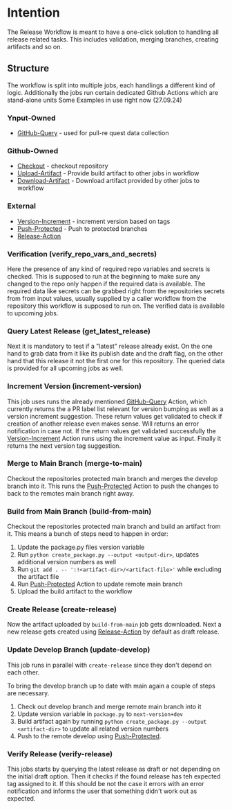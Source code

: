 # Intention

The Release Workflow is meant to have a one-click solution to handling all release related tasks.
This includes validation, merging branches, creating artifacts and so on.

## Structure

The workflow is split into multiple jobs, each handlings a different kind of logic.
Additionally the jobs run certain dedicated Github Actions which are stand-alone units
Some Examples in use right now (27.09.24)

### Ynput-Owned

* [GitHub-Query](https://github.com/ynput/github-query) - used for pull-re quest data collection

### Github-Owned

* [Checkout](https://github.com/actions/checkout) - checkout repository
* [Upload-Artifact](https://github.com/actions/upload-artifact) - Provide build artifact to other jobs in workflow
* [Download-Artifact](https://github.com/actions/download-artifact) - Download artifact provided by other jobs to workflow

### External

* [Version-Increment](https://github.com/reecetech/version-increment) - increment version based on tags
* [Push-Protected](https://github.com/casperwa/push-protected) - Push to protected branches
* [Release-Action](https://github.com/ncipollo/release-action)

### Verification (verify_repo_vars_and_secrets)

Here the presence of any kind of required repo variables and secrets is checked.
This is supposed to run at the beginning to make sure any changed to the repo only happen if the required data is available.
The required data like secrets can be grabbed right from the repositories secrets from from input values, usually supplied by a caller workflow from the repository this workflow is supposed to run on.
The verified data is available to upcoming jobs.

### Query Latest Release (get_latest_release)

Next it is mandatory to test if a "latest" release already exist.
On the one hand to grab data from it like its publish date and the draft flag, on the other hand that this release it not the first one for this repository.
The queried data is provided for all upcoming jobs as well.

### Increment Version (increment-version)

This job uses runs the already mentioned [GitHub-Query](https://github.com/ynput/github-query) Action, which currently returns the a PR label list relevant for version bumping as well as a version increment suggestion.
These return values get validated to check if creation of another release even makes sense. Will returns an error notification in case not.
If the return values get validated successfully the [Version-Increment](https://github.com/reecetech/version-increment) Action runs using the increment value as input.
Finally it returns the next version tag suggestion.

### Merge to Main Branch (merge-to-main)

Checkout the repositories protected main branch and merges the develop branch into it.
This runs the [Push-Protected](https://github.com/casperwa/push-protected) Action to push the changes to back to the remotes main branch right away.

### Build from Main Branch (build-from-main)

Checkout the repositories protected main branch and build an artifact from it.
This means a bunch of steps need to happen in order:

1. Update the package.py files version variable
1. Run `python create_package.py --output <output-dir>`, updates additional version numbers as well
1. Run `git add . -- ':!<artifact-dir>/<artifact-file>'` while excluding the artifact file
1. Run [Push-Protected](https://github.com/casperwa/push-protected) Action to update remote main branch
1. Upload the build artifact to the workflow

### Create Release (create-release)

Now the artifact uploaded by `build-from-main` job gets downloaded.
Next a new release gets created using [Release-Action](https://github.com/ncipollo/release-action) by default as draft release.

### Update Develop Branch (update-develop)

This job runs in parallel with `create-release` since they don't depend on each other.

To bring the develop branch up to date with main again a couple of steps are necessary.

1. Check out develop branch and merge remote main branch into it
1. Update version variable in `package.py` to `next-version+dev`
1. Build artifact again by running `python create_package.py --output <artifact-dir>` to update all related version numbers
1. Push to the remote develop using [Push-Protected](https://github.com/casperwa/push-protected).

### Verify Release (verify-release)

This jobs starts by querying the latest release as draft or not depending on the initial draft option.
Then it checks if the found release has teh expected tag assigned to it.
If this should be not the case it errors with an error notification and informs the user that something didn't work out as expected.
